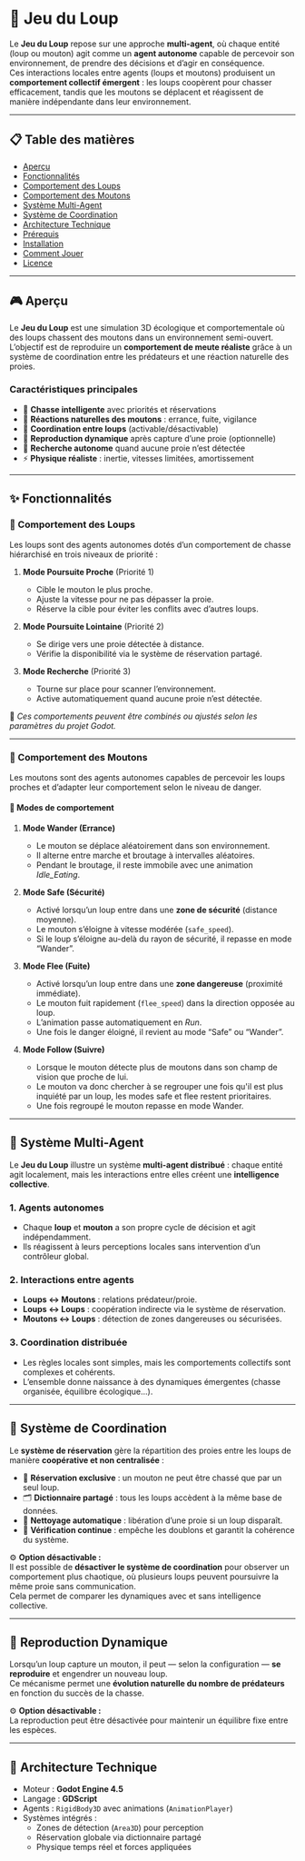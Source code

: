 # 🐺 Jeu du Loup

Le **Jeu du Loup** repose sur une approche **multi-agent**, où chaque entité (loup ou mouton) agit comme un **agent autonome** capable de percevoir son environnement, de prendre des décisions et d’agir en conséquence.  
Ces interactions locales entre agents (loups et moutons) produisent un **comportement collectif émergent** : les loups coopèrent pour chasser efficacement, tandis que les moutons se déplacent et réagissent de manière indépendante dans leur environnement.

---

## 📋 Table des matières

- [Aperçu](#aperçu)
- [Fonctionnalités](#fonctionnalités)
- [Comportement des Loups](#🐺-comportement-des-loups)
- [Comportement des Moutons](#🐑-comportement-des-moutons)
- [Système Multi-Agent](#🧠-système-multi-agent)
- [Système de Coordination](#🧩-système-de-coordination)
- [Architecture Technique](#architecture-technique)
- [Prérequis](#prérequis)
- [Installation](#installation)
- [Comment Jouer](#comment-jouer)
- [Licence](#licence)

---

## 🎮 Aperçu

Le **Jeu du Loup** est une simulation 3D écologique et comportementale où des loups chassent des moutons dans un environnement semi-ouvert.  
L’objectif est de reproduire un **comportement de meute réaliste** grâce à un système de coordination entre les prédateurs et une réaction naturelle des proies.

### Caractéristiques principales

- 🐺 **Chasse intelligente** avec priorités et réservations  
- 🐑 **Réactions naturelles des moutons** : errance, fuite, vigilance  
- 🤝 **Coordination entre loups** (activable/désactivable)  
- 🔄 **Reproduction dynamique** après capture d’une proie (optionnelle)  
- 🎯 **Recherche autonome** quand aucune proie n’est détectée  
- ⚡ **Physique réaliste** : inertie, vitesses limitées, amortissement  

---

## ✨ Fonctionnalités

### 🐺 Comportement des Loups

Les loups sont des agents autonomes dotés d’un comportement de chasse hiérarchisé en trois niveaux de priorité :

1. **Mode Poursuite Proche** (Priorité 1)  
   - Cible le mouton le plus proche.  
   - Ajuste la vitesse pour ne pas dépasser la proie.  
   - Réserve la cible pour éviter les conflits avec d’autres loups.  

2. **Mode Poursuite Lointaine** (Priorité 2)  
   - Se dirige vers une proie détectée à distance.  
   - Vérifie la disponibilité via le système de réservation partagé.  

3. **Mode Recherche** (Priorité 3)  
   - Tourne sur place pour scanner l’environnement.  
   - Active automatiquement quand aucune proie n’est détectée.  

🔧 *Ces comportements peuvent être combinés ou ajustés selon les paramètres du projet Godot.*  

---

### 🐑 Comportement des Moutons

Les moutons sont des agents autonomes capables de percevoir les loups proches et d’adapter leur comportement selon le niveau de danger.

#### 🧭 Modes de comportement

1. **Mode Wander (Errance)**  
   - Le mouton se déplace aléatoirement dans son environnement.  
   - Il alterne entre marche et broutage à intervalles aléatoires.  
   - Pendant le broutage, il reste immobile avec une animation *Idle_Eating*.  

2. **Mode Safe (Sécurité)**  
   - Activé lorsqu’un loup entre dans une **zone de sécurité** (distance moyenne).  
   - Le mouton s’éloigne à vitesse modérée (`safe_speed`).  
   - Si le loup s’éloigne au-delà du rayon de sécurité, il repasse en mode “Wander”.  

3. **Mode Flee (Fuite)**  
   - Activé lorsqu’un loup entre dans une **zone dangereuse** (proximité immédiate).  
   - Le mouton fuit rapidement (`flee_speed`) dans la direction opposée au loup.  
   - L’animation passe automatiquement en *Run*.  
   - Une fois le danger éloigné, il revient au mode “Safe” ou “Wander”.
   
4. **Mode Follow (Suivre)**  
   - Lorsque le mouton détecte plus de moutons dans son champ de vision que proche de lui.
   - Le mouton va donc chercher à se regrouper une fois qu'il est plus inquiété par un loup, les modes safe et flee restent prioritaires.   
   - Une fois regroupé le mouton repasse en mode Wander. 
---

## 🧠 Système Multi-Agent

Le **Jeu du Loup** illustre un système **multi-agent distribué** : chaque entité agit localement, mais les interactions entre elles créent une **intelligence collective**.

### 1. Agents autonomes
- Chaque **loup** et **mouton** a son propre cycle de décision et agit indépendamment.  
- Ils réagissent à leurs perceptions locales sans intervention d’un contrôleur global.  

### 2. Interactions entre agents
- **Loups ↔ Moutons** : relations prédateur/proie.  
- **Loups ↔ Loups** : coopération indirecte via le système de réservation.  
- **Moutons ↔ Loups** : détection de zones dangereuses ou sécurisées.

### 3. Coordination distribuée
- Les règles locales sont simples, mais les comportements collectifs sont complexes et cohérents.  
- L’ensemble donne naissance à des dynamiques émergentes (chasse organisée, équilibre écologique...).

---

## 🧩 Système de Coordination

Le **système de réservation** gère la répartition des proies entre les loups de manière **coopérative et non centralisée** :

- 🧱 **Réservation exclusive** : un mouton ne peut être chassé que par un seul loup.  
- 🗂️ **Dictionnaire partagé** : tous les loups accèdent à la même base de données.  
- 🔁 **Nettoyage automatique** : libération d’une proie si un loup disparaît.  
- 🔎 **Vérification continue** : empêche les doublons et garantit la cohérence du système.

⚙️ **Option désactivable :**  
Il est possible de **désactiver le système de coordination** pour observer un comportement plus chaotique, où plusieurs loups peuvent poursuivre la même proie sans communication.  
Cela permet de comparer les dynamiques avec et sans intelligence collective.

---

## 🧬 Reproduction Dynamique

Lorsqu’un loup capture un mouton, il peut — selon la configuration — **se reproduire** et engendrer un nouveau loup.  
Ce mécanisme permet une **évolution naturelle du nombre de prédateurs** en fonction du succès de la chasse.

⚙️ **Option désactivable :**  
La reproduction peut être désactivée pour maintenir un équilibre fixe entre les espèces.

---

## 🧱 Architecture Technique

- Moteur : **Godot Engine 4.5**  
- Langage : **GDScript**  
- Agents : `RigidBody3D` avec animations (`AnimationPlayer`)  
- Systèmes intégrés :
  - Zones de détection (`Area3D`) pour perception
  - Réservation globale via dictionnaire partagé
  - Physique temps réel et forces appliquées

